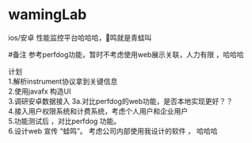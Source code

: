 # wamingLab
ios/安卓 性能监控平台哈哈哈，🐸鸣就是青蛙叫

#备注
参考perfdog功能，暂时不考虑使用web展示关联，人力有限 ，哈哈哈  
  
计划  
1.解析instrument协议拿到关键信息  
2.使用javafx 构造UI  
3.调研安卓数据接入
3a.对比perfdog的web功能，是否本地实现更好？？  
4.接入用户权限系统和计费系统，考虑个人用户和企业用户  
5.功能测试后 ，对比perfdog 功能。  
6.设计web 宣传 “蛙鸣”。 考虑公司内部使用我设计的软件 ， 哈哈哈  
 
